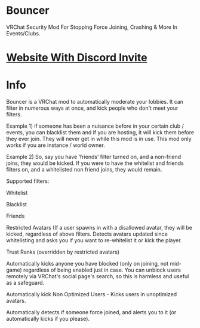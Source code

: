 # Bouncer
VRChat Security Mod For Stopping Force Joining, Crashing &amp; More In Events/Clubs.

# [Website With Discord Invite](https://bouncer.carrd.co)

# Info
Bouncer is a VRChat mod to automatically moderate your lobbies. It can filter in numerous ways at once, and kick people who don't meet your filters. 

Example 1) if someone has been a nuisance before in your certain club / events, you can blacklist them and if you are hosting, it will kick them before they ever join. They will never get in while this mod is in use. This mod only works if you are instance / world owner.

Example 2) So, say you have ‘friends’ filter turned on, and a non-friend joins, they would be kicked. If you were to have the whitelist and friends filters on, and a whitelisted non friend joins, they would remain.

Supported filters:

Whitelist

Blacklist

Friends

Restricted Avatars (If a user spawns in with a disallowed avatar, they will be kicked, regardless of above filters. Detects avatars updated since whitelisting and asks you if you want to re-whitelist it or kick the player.

Trust Ranks (overridden by restricted avatars)

Automatically kicks anyone you have blocked (only on joining, not mid-game) regardless of being enabled just in case. You can unblock users remotely via VRChat's social page's search, so this is harmless and useful as a safeguard.

Automatically kick Non Optimized Users - Kicks users in unoptimized avatars.

Automatically detects if someone force joined, and alerts you to it (or automatically kicks if you please).
